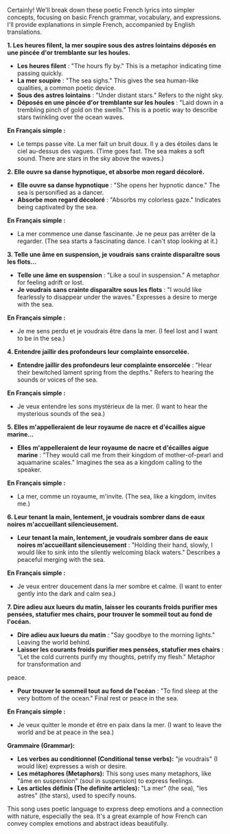 Certainly! We'll break down these poetic French lyrics into simpler concepts, focusing on basic French grammar, vocabulary, and expressions. I'll provide explanations in simple French, accompanied by English translations.

**1. Les heures filent, la mer soupire sous des astres lointains déposés en une pincée d'or tremblante sur les houles.**
   - **Les heures filent** : "The hours fly by." This is a metaphor indicating time passing quickly.
   - **La mer soupire** : "The sea sighs." This gives the sea human-like qualities, a common poetic device.
   - **Sous des astres lointains** : "Under distant stars." Refers to the night sky.
   - **Déposés en une pincée d'or tremblante sur les houles** : "Laid down in a trembling pinch of gold on the swells." This is a poetic way to describe stars twinkling over the ocean waves.

**En Français simple :**
   - Le temps passe vite. La mer fait un bruit doux. Il y a des étoiles dans le ciel au-dessus des vagues. (Time goes fast. The sea makes a soft sound. There are stars in the sky above the waves.)

**2. Elle ouvre sa danse hypnotique, et absorbe mon regard décoloré.**
   - **Elle ouvre sa danse hypnotique** : "She opens her hypnotic dance." The sea is personified as a dancer.
   - **Absorbe mon regard décoloré** : "Absorbs my colorless gaze." Indicates being captivated by the sea.

**En Français simple :**
   - La mer commence une danse fascinante. Je ne peux pas arrêter de la regarder. (The sea starts a fascinating dance. I can't stop looking at it.)

**3. Telle une âme en suspension, je voudrais sans crainte disparaître sous les flots...**
   - **Telle une âme en suspension** : "Like a soul in suspension." A metaphor for feeling adrift or lost.
   - **Je voudrais sans crainte disparaître sous les flots** : "I would like fearlessly to disappear under the waves." Expresses a desire to merge with the sea.

**En Français simple :**
   - Je me sens perdu et je voudrais être dans la mer. (I feel lost and I want to be in the sea.)

**4. Entendre jaillir des profondeurs leur complainte ensorcelée.**
   - **Entendre jaillir des profondeurs leur complainte ensorcelée** : "Hear their bewitched lament spring from the depths." Refers to hearing the sounds or voices of the sea.

**En Français simple :**
   - Je veux entendre les sons mystérieux de la mer. (I want to hear the mysterious sounds of the sea.)

**5. Elles m'appelleraient de leur royaume de nacre et d'écailles aigue marine...**
   - **Elles m'appelleraient de leur royaume de nacre et d'écailles aigue marine** : "They would call me from their kingdom of mother-of-pearl and aquamarine scales." Imagines the sea as a kingdom calling to the speaker.

**En Français simple :**
   - La mer, comme un royaume, m'invite. (The sea, like a kingdom, invites me.)

**6. Leur tenant la main, lentement, je voudrais sombrer dans de eaux noires m'accueillant silencieusement.**
   - **Leur tenant la main, lentement, je voudrais sombrer dans de eaux noires m'accueillant silencieusement** : "Holding their hand, slowly, I would like to sink into the silently welcoming black waters." Describes a peaceful merging with the sea.

**En Français simple :**
   - Je veux entrer doucement dans la mer sombre et calme. (I want to enter gently into the dark and calm sea.)

**7. Dire adieu aux lueurs du matin, laisser les courants froids purifier mes pensées, statufier mes chairs, pour trouver le sommeil tout au fond de l'océan.**
   - **Dire adieu aux lueurs du matin** : "Say goodbye to the morning lights." Leaving the world behind.
   - **Laisser les courants froids purifier mes pensées, statufier mes chairs** : "Let the cold currents purify my thoughts, petrify my flesh." Metaphor for transformation and

 peace.
   - **Pour trouver le sommeil tout au fond de l'océan** : "To find sleep at the very bottom of the ocean." Final rest or peace in the sea.

**En Français simple :**
   - Je veux quitter le monde et être en paix dans la mer. (I want to leave the world and be at peace in the sea.)

**Grammaire (Grammar):**
- **Les verbes au conditionnel (Conditional tense verbs):** "je voudrais" (I would like) expresses a wish or desire.
- **Les métaphores (Metaphors):** This song uses many metaphors, like "âme en suspension" (soul in suspension) to express feelings.
- **Les articles définis (The definite articles):** "La mer" (the sea), "les astres" (the stars), used to specify nouns.

This song uses poetic language to express deep emotions and a connection with nature, especially the sea. It's a great example of how French can convey complex emotions and abstract ideas beautifully.